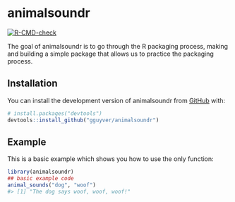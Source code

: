 
<!-- README.md is generated from README.Rmd. Please edit that file -->

# animalsoundr

<!-- badges: start -->

[![R-CMD-check](https://github.com/gguyver/animalsoundr/actions/workflows/R-CMD-check.yaml/badge.svg)](https://github.com/gguyver/animalsoundr/actions/workflows/R-CMD-check.yaml)
<!-- badges: end -->

The goal of animalsoundr is to go through the R packaging process,
making and building a simple package that allows us to practice the
packaging process.

## Installation

You can install the development version of animalsoundr from
[GitHub](https://github.com/gguyver/animalsoundr) with:

``` r
# install.packages("devtools")
devtools::install_github("gguyver/animalsoundr")
```

## Example

This is a basic example which shows you how to use the only function:

``` r
library(animalsoundr)
## basic example code
animal_sounds("dog", "woof")
#> [1] "The dog says woof, woof, woof!"
```
